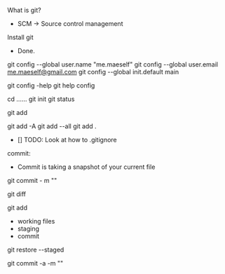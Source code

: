 What is git?
- SCM -> Source control management

Install git
- Done.

git config --global user.name "me.maeself"
git config --global user.email me.maeself@gmail.com
git config --global init.default main

git config -help
git help config

cd ......
git init
git status

git add <filename>

git add -A
git add --all
git add .

- [] TODO: Look at how to .gitignore

commit:
- Commit is taking a snapshot of your current file

git commit - m "<message>"

git diff

git add <filename>

- working files
- staging
- commit

git restore --staged <filename>

git commit -a -m "<message>"